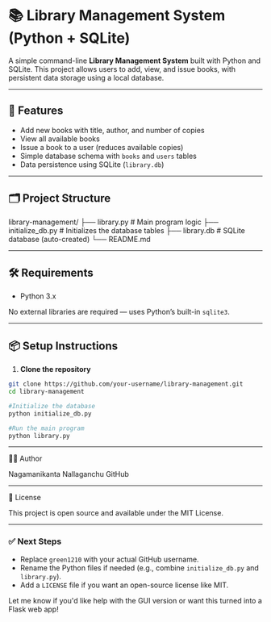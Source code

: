 # 📚 Library Management System (Python + SQLite)

A simple command-line **Library Management System** built with Python and SQLite. This project allows users to add, view, and issue books, with persistent data storage using a local database.

---

## 🚀 Features

- Add new books with title, author, and number of copies
- View all available books
- Issue a book to a user (reduces available copies)
- Simple database schema with `books` and `users` tables
- Data persistence using SQLite (`library.db`)

---

## 🗂️ Project Structure

library-management/
├── library.py # Main program logic
├── initialize_db.py # Initializes the database tables
├── library.db # SQLite database (auto-created)
└── README.md


---

## 🛠️ Requirements

- Python 3.x

No external libraries are required — uses Python’s built-in `sqlite3`.

---

## 📦 Setup Instructions

1. **Clone the repository**

```bash
git clone https://github.com/your-username/library-management.git
cd library-management

#Initialize the database
python initialize_db.py

#Run the main program
python library.py
```

---

🧑‍💻 Author

Nagamanikanta Nallaganchu
GitHub

---

📄 License

This project is open source and available under the MIT License.

---

### ✅ Next Steps

- Replace `green1210` with your actual GitHub username.
- Rename the Python files if needed (e.g., combine `initialize_db.py` and `library.py`).
- Add a `LICENSE` file if you want an open-source license like MIT.

Let me know if you'd like help with the GUI version or want this turned into a Flask web app!
